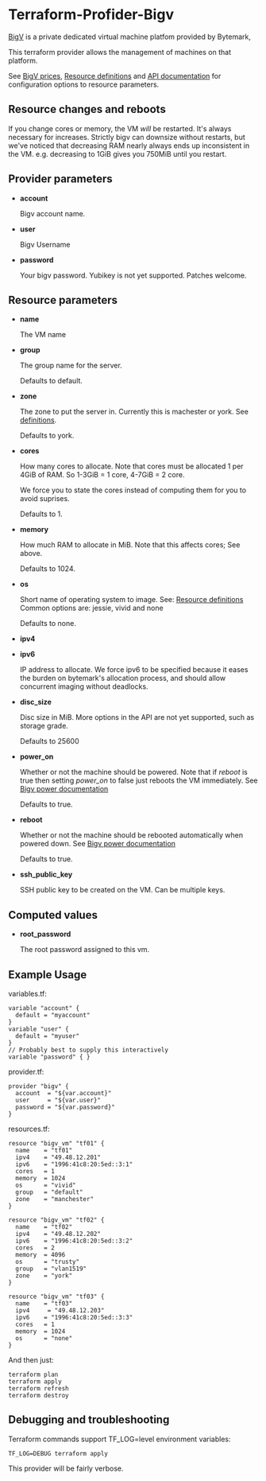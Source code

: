 # Terraform-Profider-Bigv

[BigV](http://bigv.io) is a private dedicated virtual machine platfom provided by Bytemark,

This terraform provider allows the management of machines on that platform.

See [BigV prices](http://www.bigv.io/prices), [Resource definitions](http://www.bigv.io/support/api/definitions/) and 
[API documentation](http://www.bigv.io/support/api/virtual_machines/) for configuration options to resource parameters.


## Resource changes and reboots

If you change cores or memory, the VM *will* be restarted.
It's always necessary for increases. Strictly bigv can downsize without restarts,
but we've noticed that decreasing RAM nearly always ends up inconsistent in the VM.
e.g. decreasing to 1GiB gives you 750MiB until you restart.

## Provider parameters

* **account**

   Bigv account name.


* **user**

   Bigv Username

* **password**

   Your bigv password.
   Yubikey is not yet supported. Patches welcome.

## Resource parameters

* **name**

   The VM name

* **group**

   The group name for the server.

   Defaults to default.

* **zone**

   The zone to put the server in. Currently this is machester or york. See [definitions](http://www.bigv.io/support/api/definitions/).

   Defaults to york.

* **cores**

   How many cores to allocate. Note that cores must be allocated 1 per 4GiB of RAM.
   So 1-3GiB = 1 core, 4-7GiB = 2 core.

   We force you to state the cores instead of computing them for you to avoid suprises.

   Defaults to 1.

* **memory**

   How much RAM to allocate in MiB. Note that this affects cores; See above.

   Defaults to 1024.

* **os**

   Short name of operating system to image.
   See: [Resource definitions](http://www.bigv.io/support/api/definitions/)
   Common options are: jessie, vivid and none

   Defaults to none.

* **ipv4**
* **ipv6**

   IP address to allocate.
   We force ipv6 to be specified because it eases the burden on bytemark's allocation process,
   and should allow concurrent imaging without deadlocks.

* **disc_size**

   Disc size in MiB. More options in the API are not yet supported, such as storage grade.

   Defaults to 25600

* **power_on**

   Whether or not the machine should be powered.
   Note that if *reboot* is true then setting *power_on* to false just reboots the VM immediately.
   See [Bigv power documentation](http://www.bigv.io/support/api/virtual_machines/#Power)
   
   Defaults to true.

* **reboot**

   Whether or not the machine should be rebooted automatically when powered down.
   See [Bigv power documentation](http://www.bigv.io/support/api/virtual_machines/#Power)
   
   Defaults to true.

* **ssh_public_key**

   SSH public key to be created on the VM. Can be multiple keys.

## Computed values

* **root_password**

   The root password assigned to this vm.

## Example Usage

variables.tf:
```
variable "account" {
  default = "myaccount"
}
variable "user" {
  default = "myuser"
}
// Probably best to supply this interactively
variable "password" { }
```

provider.tf:
```
provider "bigv" {
  account  = "${var.account}"
  user     = "${var.user}"
  password = "${var.password}"
}
```

resources.tf:
```
resource "bigv_vm" "tf01" {
  name    = "tf01"
  ipv4    = "49.48.12.201"
  ipv6    = "1996:41c8:20:5ed::3:1"
  cores   = 1
  memory  = 1024
  os      = "vivid"
  group   = "default"
  zone    = "manchester"
}
 
resource "bigv_vm" "tf02" {
  name    = "tf02"
  ipv4    = "49.48.12.202"
  ipv6    = "1996:41c8:20:5ed::3:2"
  cores   = 2
  memory  = 4096
  os      = "trusty"
  group   = "vlan1519"
  zone    = "york"
}
 
resource "bigv_vm" "tf03" {
  name    = "tf03"
  ipv4     = "49.48.12.203"
  ipv6    = "1996:41c8:20:5ed::3:3"
  cores   = 1
  memory  = 1024
  os      = "none"
} 
```

And then just:
```
terraform plan
terraform apply
terraform refresh
terraform destroy
```

## Debugging and troubleshooting

Terraform commands support TF_LOG=level environment variables:
```
TF_LOG=DEBUG terraform apply
```
This provider will be fairly verbose.
